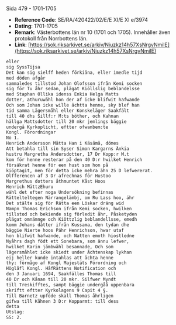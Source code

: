 Sida 479 - 1701-1705

- **Reference Code**: SE/RA/420422/02/E/E XI/E XI e/3974
- **Dating**: 1701-1705
- **Remark**: Västerbottens län nr 10 (1701 och 1705). Innehåller även protokoll från Norrbottens län.
- **Link**: [https://sok.riksarkivet.se/arkiv/Niuzkz14h57XsNrgvNmilE](https://sok.riksarkivet.se/arkiv/Niuzkz14h57XsNrgvNmilE)

```txt linenums="1"
eller
sig SyssTijsa
Det kan sig sielff heden förkiäna, eller imedle tijd
med döden afgår
sammaledes tillstod Johan Olofsson ifrån Kemi socken
sig för Tu åhr sedan, plägat Kiöllslig beblandelsse
med Staphan Ollika idenss Enkia Helga Matts
dotter, athuruwähl hon der af icke blifwit hafwande
Och som Johan icke wille ächtta henne, sky blef han
tid samma Lägersmåhl eller Konskeläger Saakfält
till 40 dhs Sillf:r M:ts böther, och Kahnan
hällga Mattsdotter till 20 mkr jemlings bäggie
undergå Kyrkoplicht, eftter ofwanbem:te
Kongl. Förordningar
No 1.
Henrich Andersson Mätta Han i Käsämä, dömes
Att betahla till sin Syser Simon Kargarns Änkia
hustru Margretha Andersdotter, 17 Dr Kopp:r M.t
kom för henne resterar på den 40 D:r hwilket Henrich
försäkrat henne för een hust som hon på
kiöptagit, men för detta icke mehra ähn 25 D lefwererat.
Olfferencen af 3 Dr afrechnas för Hustoo
Margrethus dotters åthmuntet Kåst Hoos
Henrich MättzEhuru
wähl det efter noga Undersökning befinnas
Rättelteltegen Närrangelämbj, om Ru Lass hoo, ähr
Det stälte sig för Rätta een Löskar dräng wid
Nampn Thomas Erichson ifrån Kemi socken, hwilken
tillstod och bekiende sig förledit åhr, Påsketyden
plägat omnämnge och Kiöttzlig beblandellsse, emedh
komm Johans dåtter ifrån Kussama, den tydan dhe
bäggie Nierte hoos Pähr Henrichson, hwar utaf
hon blifwit hafwande, och Natten emoth hiostledne
Nyåhrs dagh födt ett Sonebara, som ännu lefwer,
hwilket Karin jämbwähl besannade, Och som
lägersmåhlet icke skiedt under Ächtenskap lykhan
eij heller kunde intahlas att ächta henne
thy: förmågo af Kongl Majestäts Förordning och
Höglåfl Kongl. HåfRättens Notification och
den 3 Januari 1694, Saakfälles Thomas till
40 Dr och Kånan till 20 mkr. Silfwer Myndt
till Treskifftes, sampt bäggie undergåå uppenbara
skriftt eftter Kyrkolagens 9 Capit 4 §.
Till Barnetz upföde skall Thomas åhrligen
gifwa till Kåhnen 3 D:r Kopparmt: till dess
detta
Utslag:
SS: 2.
```

